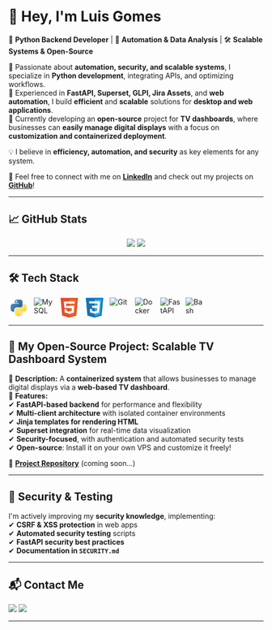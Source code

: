 
# 👋 Hey, I'm **Luis Gomes**  

🚀 **Python Backend Developer** | 🧠 **Automation & Data Analysis** | 🛠 **Scalable Systems & Open-Source**  

🔹 Passionate about **automation, security, and scalable systems**, I specialize in **Python development**, integrating APIs, and optimizing workflows.  
🔹 Experienced in **FastAPI, Superset, GLPI, Jira Assets**, and **web automation**, I build **efficient** and **scalable** solutions for **desktop and web applications**.  
🔹 Currently developing an **open-source** project for **TV dashboards**, where businesses can **easily manage digital displays** with a focus on **customization and containerized deployment**.  

💡 I believe in **efficiency, automation, and security** as key elements for any system.  

🔗 Feel free to connect with me on **[LinkedIn](https://www.linkedin.com/in/luis-henrique-281b97186/)** and check out my projects on **[GitHub](https://github.com/Luis-lhgdf)**!

---

## 📈 GitHub Stats  
<div align="center">
  <img height="180em" src="https://github-readme-stats.vercel.app/api?username=Luis-lhgdf&show_icons=true&theme=dark&hide_border=true">
  <img height="180em" src="https://github-readme-stats.vercel.app/api/top-langs/?username=Luis-lhgdf&layout=compact&theme=dark&hide_border=true">
</div>

---

## 🛠️ Tech Stack  

<div style="display: flex; align-items: center; gap: 10px;">
  <img src="https://raw.githubusercontent.com/devicons/devicon/master/icons/python/python-original.svg" alt="Python" width="40" height="40">
  <img src="https://cdn.jsdelivr.net/gh/devicons/devicon@latest/icons/mysql/mysql-original-wordmark.svg" alt="MySQL" width="40" height="40">
  <img src="https://raw.githubusercontent.com/devicons/devicon/master/icons/html5/html5-original.svg" alt="HTML" width="40" height="40">
  <img src="https://raw.githubusercontent.com/devicons/devicon/master/icons/css3/css3-original.svg" alt="CSS" width="40" height="40">
  <img src="https://cdn.jsdelivr.net/gh/devicons/devicon@latest/icons/git/git-original.svg" alt="Git" width="40" height="40">
  <img src="https://cdn.jsdelivr.net/gh/devicons/devicon@latest/icons/docker/docker-original.svg" alt="Docker" width="40" height="40">
  <img src="https://cdn.jsdelivr.net/gh/devicons/devicon@latest/icons/fastapi/fastapi-original.svg" alt="FastAPI" width="40" height="40">
  <img src="https://cdn.jsdelivr.net/gh/devicons/devicon@latest/icons/bash/bash-original.svg" alt="Bash" width="40" height="40">
</div>

---

## 🚀 My Open-Source Project: **Scalable TV Dashboard System**  

🔹 **Description:** A **containerized system** that allows businesses to manage digital displays via a **web-based TV dashboard**.  
🔹 **Features:**  
✔ **FastAPI-based backend** for performance and flexibility  
✔ **Multi-client architecture** with isolated container environments  
✔ **Jinja templates for rendering HTML**  
✔ **Superset integration** for real-time data visualization  
✔ **Security-focused**, with authentication and automated security tests  
✔ **Open-source**: Install it on your own VPS and customize it freely!  

🔗 **[Project Repository](https://github.com/Luis-lhgdf)** (coming soon...)  

---

## 🔐 Security & Testing  

I'm actively improving my **security knowledge**, implementing:  
✔ **CSRF & XSS protection** in web apps  
✔ **Automated security testing** scripts  
✔ **FastAPI security best practices**  
✔ **Documentation in `SECURITY.md`**  

---

## 📬 Contact Me  
<div>
  <a href="mailto:luis.dev_@outlook.com"><img src="https://img.shields.io/badge/Email-%23333?style=for-the-badge&logo=gmail&logoColor=white"></a>
  <a href="https://www.linkedin.com/in/luis-henrique-281b97186/" target="_blank"><img src="https://img.shields.io/badge/LinkedIn-%230077B5?style=for-the-badge&logo=linkedin&logoColor=white"></a>
</div>

---

